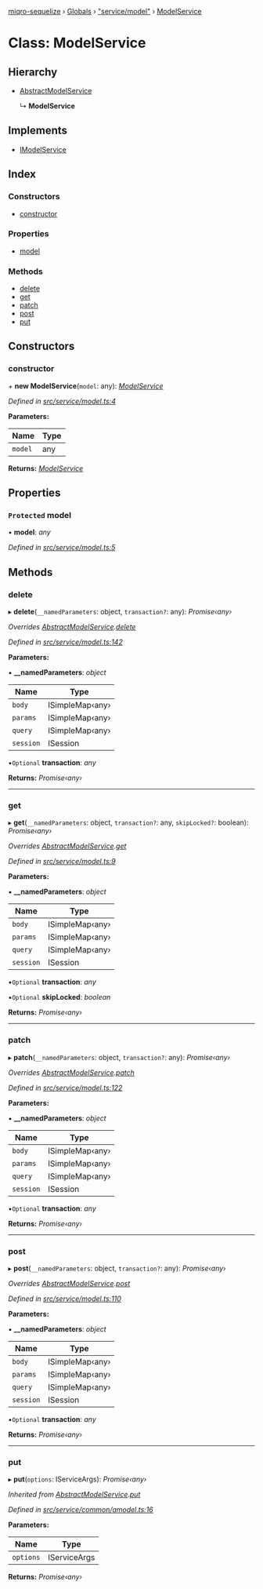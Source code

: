 [miqro-sequelize](../README.md) › [Globals](../globals.md) › ["service/model"](../modules/_service_model_.md) › [ModelService](_service_model_.modelservice.md)

# Class: ModelService

## Hierarchy

* [AbstractModelService](_index_.abstractmodelservice.md)

  ↳ **ModelService**

## Implements

* [IModelService](../interfaces/_index_.imodelservice.md)

## Index

### Constructors

* [constructor](_service_model_.modelservice.md#constructor)

### Properties

* [model](_service_model_.modelservice.md#protected-model)

### Methods

* [delete](_service_model_.modelservice.md#delete)
* [get](_service_model_.modelservice.md#get)
* [patch](_service_model_.modelservice.md#patch)
* [post](_service_model_.modelservice.md#post)
* [put](_service_model_.modelservice.md#put)

## Constructors

###  constructor

\+ **new ModelService**(`model`: any): *[ModelService](_service_model_.modelservice.md)*

*Defined in [src/service/model.ts:4](https://github.com/claukers/miqro-sequelize/blob/a92aa7e/src/service/model.ts#L4)*

**Parameters:**

Name | Type |
------ | ------ |
`model` | any |

**Returns:** *[ModelService](_service_model_.modelservice.md)*

## Properties

### `Protected` model

• **model**: *any*

*Defined in [src/service/model.ts:5](https://github.com/claukers/miqro-sequelize/blob/a92aa7e/src/service/model.ts#L5)*

## Methods

###  delete

▸ **delete**(`__namedParameters`: object, `transaction?`: any): *Promise‹any›*

*Overrides [AbstractModelService](_index_.abstractmodelservice.md).[delete](_index_.abstractmodelservice.md#delete)*

*Defined in [src/service/model.ts:142](https://github.com/claukers/miqro-sequelize/blob/a92aa7e/src/service/model.ts#L142)*

**Parameters:**

▪ **__namedParameters**: *object*

Name | Type |
------ | ------ |
`body` | ISimpleMap‹any› |
`params` | ISimpleMap‹any› |
`query` | ISimpleMap‹any› |
`session` | ISession |

▪`Optional`  **transaction**: *any*

**Returns:** *Promise‹any›*

___

###  get

▸ **get**(`__namedParameters`: object, `transaction?`: any, `skipLocked?`: boolean): *Promise‹any›*

*Overrides [AbstractModelService](_index_.abstractmodelservice.md).[get](_index_.abstractmodelservice.md#get)*

*Defined in [src/service/model.ts:9](https://github.com/claukers/miqro-sequelize/blob/a92aa7e/src/service/model.ts#L9)*

**Parameters:**

▪ **__namedParameters**: *object*

Name | Type |
------ | ------ |
`body` | ISimpleMap‹any› |
`params` | ISimpleMap‹any› |
`query` | ISimpleMap‹any› |
`session` | ISession |

▪`Optional`  **transaction**: *any*

▪`Optional`  **skipLocked**: *boolean*

**Returns:** *Promise‹any›*

___

###  patch

▸ **patch**(`__namedParameters`: object, `transaction?`: any): *Promise‹any›*

*Overrides [AbstractModelService](_index_.abstractmodelservice.md).[patch](_index_.abstractmodelservice.md#patch)*

*Defined in [src/service/model.ts:122](https://github.com/claukers/miqro-sequelize/blob/a92aa7e/src/service/model.ts#L122)*

**Parameters:**

▪ **__namedParameters**: *object*

Name | Type |
------ | ------ |
`body` | ISimpleMap‹any› |
`params` | ISimpleMap‹any› |
`query` | ISimpleMap‹any› |
`session` | ISession |

▪`Optional`  **transaction**: *any*

**Returns:** *Promise‹any›*

___

###  post

▸ **post**(`__namedParameters`: object, `transaction?`: any): *Promise‹any›*

*Overrides [AbstractModelService](_index_.abstractmodelservice.md).[post](_index_.abstractmodelservice.md#post)*

*Defined in [src/service/model.ts:110](https://github.com/claukers/miqro-sequelize/blob/a92aa7e/src/service/model.ts#L110)*

**Parameters:**

▪ **__namedParameters**: *object*

Name | Type |
------ | ------ |
`body` | ISimpleMap‹any› |
`params` | ISimpleMap‹any› |
`query` | ISimpleMap‹any› |
`session` | ISession |

▪`Optional`  **transaction**: *any*

**Returns:** *Promise‹any›*

___

###  put

▸ **put**(`options`: IServiceArgs): *Promise‹any›*

*Inherited from [AbstractModelService](_index_.abstractmodelservice.md).[put](_index_.abstractmodelservice.md#put)*

*Defined in [src/service/common/amodel.ts:16](https://github.com/claukers/miqro-sequelize/blob/a92aa7e/src/service/common/amodel.ts#L16)*

**Parameters:**

Name | Type |
------ | ------ |
`options` | IServiceArgs |

**Returns:** *Promise‹any›*
